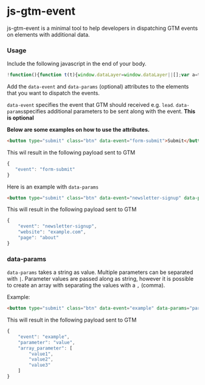 # js-gtm-event

js-gtm-event is a minimal tool to help developers in dispatching GTM events on elements with additional data.

### Usage

Include the following javascript in the end of your body.

```js
!function(){function t(t){window.dataLayer=window.dataLayer||[];var a=t.target||t.srcElement,e=a.dataset?a.dataset.event:a.getAttribute("data-event"),r=a.dataset?a.dataset.params:a.getAttribute("data-params"),n={};if(r){r=r.split("|");for(var d=0;d<r.length;d++){var i=r[d].split(":"),s=i[0],l=i[1];-1!==l.indexOf(",")&&(l=l.split(",")),n[s]=l}}n.event=e,dataLayer.push(n)}for(var a=document.querySelectorAll("[data-event]"),e=0;e<a.length;e++)a[e].addEventListener("click",t)}();
```

Add the `data-event` and `data-params` (optional) attributes to the elements that you want to dispatch the events.

`data-event` specifies the event that GTM should received e.g. `lead`.
 `data-params`specifies additional parameters to be sent along with the event. **This is optional**

**Below are some examples on how to use the attributes.**


```html
<button type="submit" class="btn" data-event="form-submit">Submit</button>
```
This wil result in the following payload sent to GTM

```js
{
   "event": "form-submit" 
}
```

Here is an example with `data-params`
```html
<button type="submit" class="btn" data-event="newsletter-signup" data-params="website:example.com|page:about" 
```

This will result in the following payload sent to GTM

```js
{
    "event": "newsletter-signup",
    "website": "example.com",
    "page": "about"
}
```

### data-params

`data-params` takes a string as value. Multiple parameters can be separated with `|`. Parameter values are passed along as string, however it is possible to create an array with separating the values with a `,` (comma).

Example:

```html
<button type="submit" class="btn" data-event="example" data-params="parameter:value|array_parameter:value1,value2,value3">Button</button>
```

This will result in the following payload sent to GTM

```js
{
    "event": "example",
    "parameter": "value",
    "array_parameter": [
        "value1",
        "value2",
        "value3"
    ]
}
```
